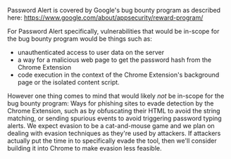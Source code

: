 Password Alert is covered by Google's bug bounty program as
described here: https://www.google.com/about/appsecurity/reward-program/

For Password Alert specifically, vulnerabilities that would be
in-scope for the bug bounty program would be things such as:
- unauthenticated access to user data on the server
- a way for a malicious web page to get the password hash from the
Chrome Extension
- code execution in the context of the Chrome Extension's background
page or the isolated content script.

However one thing comes to mind that would likely *not* be in-scope
for the bug bounty program: Ways for phishing sites to evade detection
by the Chrome Extension, such as by obfuscating their HTML to avoid
the string matching, or sending spurious events to avoid triggering
password typing alerts. We expect evasion to be a cat-and-mouse game
and we plan on dealing with evasion techniques as they're used by
attackers. If attackers actually put the time in to specifically evade
the tool, then we'll consider building it into Chrome to make evasion
less feasible.
